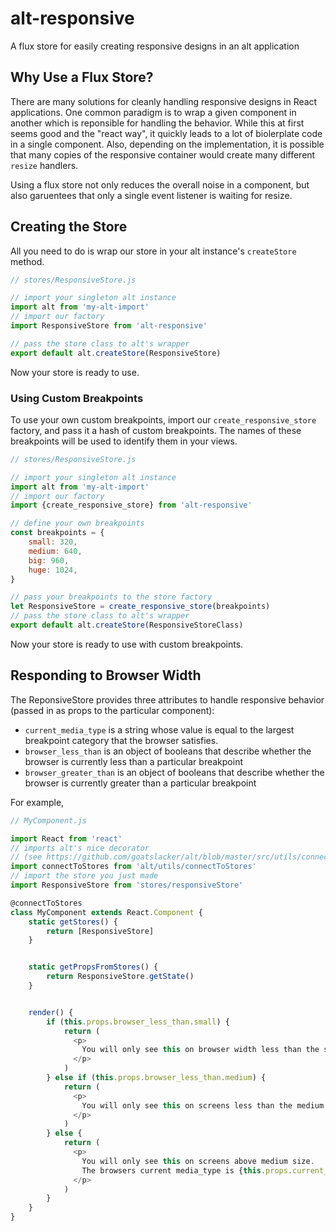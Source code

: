 # alt-responsive

A flux store for easily creating responsive designs in an alt application


## Why Use a Flux Store?

There are many solutions for cleanly handling responsive designs in React applications. One common paradigm is to wrap a given component in another which is reponsible for handling the behavior. While this at first seems good and the "react way", it quickly leads to a lot of biolerplate code in a single component. Also, depending on the implementation, it is possible that many copies of the responsive container would create many different `resize` handlers.

Using a flux store not only reduces the overall noise in a component, but also garuentees that only a single event listener is waiting for resize.


## Creating the Store

All you need to do is wrap our store in your alt instance's `createStore` method.
```js
// stores/ResponsiveStore.js

// import your singleton alt instance
import alt from 'my-alt-import'
// import our factory
import ResponsiveStore from 'alt-responsive'

// pass the store class to alt's wrapper    
export default alt.createStore(ResponsiveStore)
```

Now your store is ready to use.


### Using Custom Breakpoints

To use your own custom breakpoints, import our `create_responsive_store` factory, and pass it a hash of custom breakpoints.  The names of these breakpoints will be used to identify them in your views.
```js
// stores/ResponsiveStore.js

// import your singleton alt instance
import alt from 'my-alt-import'
// import our factory
import {create_responsive_store} from 'alt-responsive'

// define your own breakpoints
const breakpoints = {
    small: 320,
    medium: 640,
    big: 960,
    huge: 1024,
}

// pass your breakpoints to the store factory
let ResponsiveStore = create_responsive_store(breakpoints)
// pass the store class to alt's wrapper    
export default alt.createStore(ResponsiveStoreClass)
```

Now your store is ready to use with custom breakpoints.


## Responding to Browser Width

The ReponsiveStore provides three attributes to handle responsive behavior (passed in as props to the particular component):

* `current_media_type` is a string whose value is equal to the largest breakpoint category that the browser satisfies.
* `browser_less_than` is an object of booleans that describe whether the browser is currently less than a particular breakpoint
* `browser_greater_than` is an object of booleans that describe whether the browser is currently greater than a particular breakpoint

For example,
```js
// MyComponent.js

import React from 'react'
// imports alt's nice decorator
// (see https://github.com/goatslacker/alt/blob/master/src/utils/connectToStores.js)
import connectToStores from 'alt/utils/connectToStores'
// import the store you just made
import ResponsiveStore from 'stores/responsiveStore'

@connectToStores
class MyComponent extends React.Component {
    static getStores() {
        return [ResponsiveStore]
    }


    static getPropsFromStores() {
        return ResponsiveStore.getState()
    }


    render() {
        if (this.props.browser_less_than.small) {
            return (
              <p>
                You will only see this on browser width less than the small breakpoint!
              </p>
            )
        } else if (this.props.browser_less_than.medium) {
            return (
              <p>
                You will only see this on screens less than the medium breakpoint!
              </p>
            )
        } else {
            return (
              <p>
                You will only see this on screens above medium size.
                The browsers current media_type is {this.props.current_media_type}.
              </p>
            )
        }
    }
}
```
